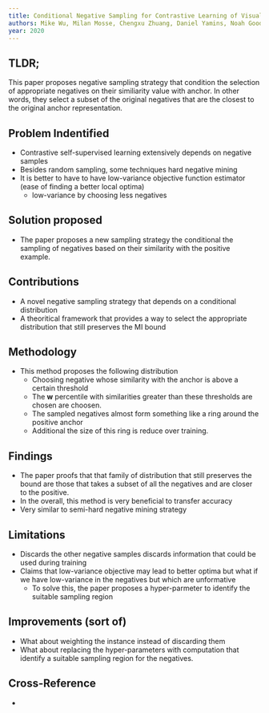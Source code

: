 ```yaml
---
title: Conditional Negative Sampling for Contrastive Learning of Visual Representations
authors: Mike Wu, Milan Mosse, Chengxu Zhuang, Daniel Yamins, Noah Goodman
year: 2020
---
```


## TLDR;
This paper proposes negative sampling strategy that condition the selection of appropriate negatives on their similiarity value with anchor. In other words, they select a subset of the original negatives that are the closest to the original anchor representation.

## Problem Indentified
- Contrastive self-supervised learning extensively depends on negative samples
- Besides random sampling, some techniques hard negative mining
- It is better to have to have low-variance objective function estimator (ease of finding a better local optima)
	- low-variance by choosing less negatives

## Solution proposed 
- The paper proposes a new sampling strategy the conditional the sampling of negatives based on their similarity with the positive example.

## Contributions
- A novel negative sampling strategy that depends on a conditional distribution
- A theoritical framework that provides a way to select the appropriate distribution that still preserves the MI bound

## Methodology
- This method proposes the following distribution
	- Choosing negative whose similarity with the anchor is above a certain threshold
	- The **w** percentile with similarities greater than these thresholds are chosen are choosen.
	- The sampled negatives almost form something like a ring around the positive anchor
	- Additional the size of this ring is reduce over training.

## Findings
- The paper proofs that that family of distribution that still preserves the bound are those that takes a subset of all the negatives and are closer to the positive.
- In the overall, this method is very beneficial to transfer accuracy
- Very similar to semi-hard negative mining strategy

## Limitations
- Discards the other negative samples discards information that could be used during training
- Claims that low-variance objective may lead to better optima  but what if we have low-variance in the negatives but which are unformative
	- To solve this, the paper proposes a hyper-parmeter to identify the suitable sampling region

## Improvements (sort of)
- What about weighting the instance instead of discarding them
- What about replacing the hyper-parameters with computation that identify a suitable sampling region for the negatives.

## Cross-Reference
- 